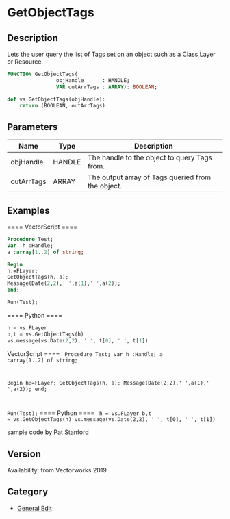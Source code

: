 # GetObjectTags

## Description
Lets the user query the list of Tags set on an object such as a Class,Layer or Resource.

```pascal
FUNCTION GetObjectTags(
				objHandle      : HANDLE;
				VAR outArrTags : ARRAY): BOOLEAN;
```

```python
def vs.GetObjectTags(objHandle):
    return (BOOLEAN, outArrTags)
```

## Parameters
|Name|Type|Description|
|---|---|---|
|objHandle|HANDLE|The handle to the object to query Tags from.|
|outArrTags|ARRAY|The output array of Tags queried from the object.|

## Examples
==== VectorScript ====
```pascal
Procedure Test;
var  h :Handle;
a :array[1..2] of string;

Begin
h:=FLayer;
GetObjectTags(h, a);
Message(Date(2,2),' ',a(1),' ',a(2));
end;

Run(Test);
```
==== Python ====
```python
h = vs.FLayer
b,t = vs.GetObjectTags(h)
vs.message(vs.Date(2,2), ' ', t[0], ' ', t[1])
```
VectorScript ====
<code lang="pas">
Procedure Test;
var  h :Handle;
a :array[1..2] of string;

Begin
h:=FLayer;
GetObjectTags(h, a);
Message(Date(2,2),' ',a(1),' ',a(2));
end;

Run(Test);</code>
==== Python ====
<code lang="py">
h = vs.FLayer
b,t = vs.GetObjectTags(h)
vs.message(vs.Date(2,2), ' ', t[0], ' ', t[1])
</code>

sample code by Pat Stanford

## Version
Availability: from Vectorworks 2019

## Category
* [General Edit](../Categories/General%20Edit.md)
